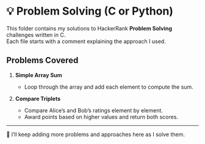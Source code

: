 # 💡 Problem Solving (C or Python)  

This folder contains my solutions to HackerRank **Problem Solving** challenges written in C.  
Each file starts with a comment explaining the approach I used.  

## Problems Covered  

1. **Simple Array Sum**  
   - Loop through the array and add each element to compute the sum.  

2. **Compare Triplets**  
   - Compare Alice’s and Bob’s ratings element by element.  
   - Award points based on higher values and return both scores.  

---
🔄 I’ll keep adding more problems and approaches here as I solve them.
